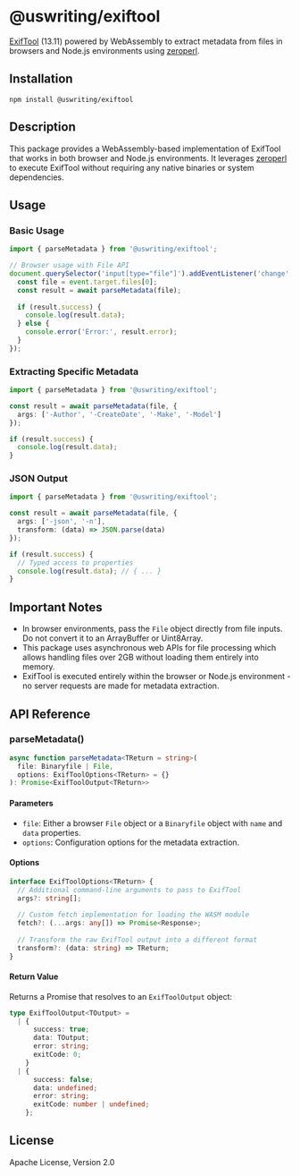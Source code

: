 # @uswriting/exiftool

[ExifTool](https://exiftool.org) (13.11) powered by WebAssembly to extract metadata from files in browsers and Node.js environments using [zeroperl](https://github.com/uswriting/zeroperl).

## Installation

```
npm install @uswriting/exiftool
```

## Description

This package provides a WebAssembly-based implementation of ExifTool that works in both browser and Node.js environments. It leverages [zeroperl](https://github.com/uswriting/zeroperl) to execute ExifTool without requiring any native binaries or system dependencies.

## Usage

### Basic Usage

```typescript
import { parseMetadata } from '@uswriting/exiftool';

// Browser usage with File API
document.querySelector('input[type="file"]').addEventListener('change', async (event) => {
  const file = event.target.files[0];
  const result = await parseMetadata(file);
  
  if (result.success) {
    console.log(result.data);
  } else {
    console.error('Error:', result.error);
  }
});
```

### Extracting Specific Metadata

```typescript
import { parseMetadata } from '@uswriting/exiftool';

const result = await parseMetadata(file, {
  args: ['-Author', '-CreateDate', '-Make', '-Model']
});

if (result.success) {
  console.log(result.data);
}
```

### JSON Output

```typescript
import { parseMetadata } from '@uswriting/exiftool';

const result = await parseMetadata(file, {
  args: ['-json', '-n'],
  transform: (data) => JSON.parse(data)
});

if (result.success) {
  // Typed access to properties
  console.log(result.data); // { ... }
}
```

## Important Notes

- In browser environments, pass the `File` object directly from file inputs. Do not convert it to an ArrayBuffer or Uint8Array.
- This package uses asynchronous web APIs for file processing which allows handling files over 2GB without loading them entirely into memory.
- ExifTool is executed entirely within the browser or Node.js environment - no server requests are made for metadata extraction.

## API Reference

### parseMetadata()

```typescript
async function parseMetadata<TReturn = string>(
  file: Binaryfile | File,
  options: ExifToolOptions<TReturn> = {}
): Promise<ExifToolOutput<TReturn>>
```

#### Parameters

- `file`: Either a browser `File` object or a `Binaryfile` object with `name` and `data` properties.
- `options`: Configuration options for the metadata extraction.

#### Options

```typescript
interface ExifToolOptions<TReturn> {
  // Additional command-line arguments to pass to ExifTool
  args?: string[];
  
  // Custom fetch implementation for loading the WASM module
  fetch?: (...args: any[]) => Promise<Response>;
  
  // Transform the raw ExifTool output into a different format
  transform?: (data: string) => TReturn;
}
```

#### Return Value

Returns a Promise that resolves to an `ExifToolOutput` object:

```typescript
type ExifToolOutput<TOutput> =
  | {
      success: true;
      data: TOutput;
      error: string;
      exitCode: 0;
    }
  | {
      success: false;
      data: undefined;
      error: string;
      exitCode: number | undefined;
    };
```

## License

Apache License, Version 2.0
